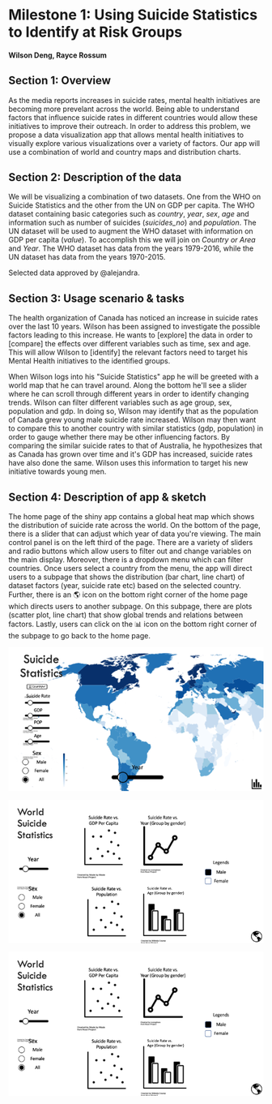 # Milestone 1: Using Suicide Statistics to Identify at Risk Groups
#### Wilson Deng, Rayce Rossum

## Section 1: Overview
As the media reports increases in suicide rates, mental health initiatives are becoming more prevelant across the world. Being able to understand factors that influence suicide rates in different countries would allow these initiatives to improve their outreach. In order to address this problem, we propose a data visualization app that allows mental health initiatives to visually explore various visualizations over a variety of factors. Our app will use a combination of world and country maps and distribution charts.

## Section 2: Description of the data
We will be visualizing a combination of two datasets. One from the WHO on Suicide Statistics and the other from the UN on GDP per capita. The WHO dataset containing basic categories such as *country*, *year*, *sex*, *age* and information such as number of suicides (*suicides_no*) and *population*. The UN dataset will be used to augment the WHO dataset with information on GDP per capita (*value*). To accomplish this we will join on *Country or Area* and	*Year*. The WHO dataset has data from the years 1979-2016, while the UN dataset has data from the years 1970-2015.

Selected data approved by @alejandra.

## Section 3: Usage scenario & tasks
The health organization of Canada has noticed an increase in suicide rates over the last 10 years. Wilson has been assigned to investigate the possible factors leading to this increase. He wants to [explore] the data in order to [compare] the effects over different variables such as time, sex and age. This will allow Wilson to [identify] the relevant factors need to target his Mental Health initiatives to the identified groups.

When Wilson logs into his "Suicide Statistics" app he will be greeted with a world map that he can travel around. Along the bottom he'll see a slider where he can scroll through different years in order to identify changing trends. Wilson can filter different variables such as age group, sex, population and gdp. In doing so, Wilson may identify that as the population of Canada grew young male suicide rate increased. Wilson may then want to compare this to another country with similar statistics (gdp, population) in order to gauge whether there may be other influencing factors. By comparing the similar suicide rates to that of Australia, he hypothesizes that as Canada has grown over time and it's GDP has increased, suicide rates have also done the same. Wilson uses this information to target his new initiative towards young men.

## Section 4: Description of app & sketch

The home page of the shiny app contains a global heat map which shows the distribution of suicide rate across the world. On the bottom of the page, there is a slider that can adjust which year of data you're viewing. The main control panel is on the left third of the page. There are a variety of sliders and radio buttons which allow users to filter out and change variables on the main display. Moreover, there is a dropdown menu which can filter countries. Once users select a country from the menu, the app will direct users to a subpage that shows the distribution (bar chart, line chart) of dataset factors (year, suicide rate etc) based on the selected country. Further, there is an :earth_americas: icon on the bottom right corner of the home page which directs users to another subpage. On this subpage, there are plots (scatter plot, line chart) that show global trends and relations between factors. Lastly, users can click on the :bar_chart: icon on the bottom right corner of the subpage to go back to the home page.

![](../imgs/Sketch1.png)

![](../imgs/Sketch2.png)

![](../imgs/Sketch2.png)
